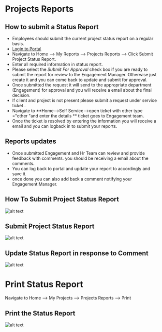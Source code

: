 Projects Reports
===========

How to submit a Status Report
----

 - Employees should submit the current project status report on a regular basis. 
 - [Login to Portal](../../office/forgot-password.html "Login")
 - Navigate to Home --> My Reports --> Projects Reports --> Click Submit Project Status Report.
 - Enter all required information in status report.
 - Please select the  *Submit For Approval* check box if you are ready to submit the report for review to the Engagement Manager. Otherwise just create it and you can come back to update and submit for approval.
 - Once submitted the request it will send to the appropriate  department (Engagement) for approval and you will receive a email about the final decision. 
 - If client and project is not present please submit a request under service ticket .
 - Navigate to **Home-->Self Service-->open ticket with other type ="other "and enter the details ** ticket goes to Engagement team.
 - Once the ticket is resolved by entering the information you will receive a email and you can logback in to submit your reports.

Reports updates
----

 - Once submitted Engagement and Hr Team can review and provide feedback with comments. you should be receiving a email about the comments.
 - You can log back to portal and update your report to accordingly and save it.
 - once done you can also add back a comment notifying your Engagement Manager.

How To Submit Project Status Report
----
![alt text](../../images/statusreport/create-status-report.png "Create Status Report")

Submit Project Status Report
----
![alt text](../../images/statusreport/submit-status-report.png "Submit Status Report")

Update Status Report in response to Comment
----
![alt text](../../images/statusreport/update-report.png "Update Status Report")

Print Status Report
===========
Navigate to Home --> My Projects --> Projects Reports --> Print

Print the Status Report
----
![alt text](../../images/statusreport/print-status-report.png "Status Report")
